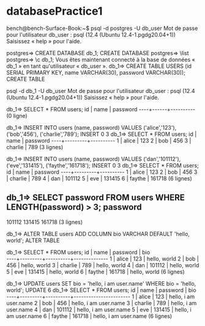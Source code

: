 # databasePractice1

bench@bench-Surface-Book:~$ psql -d postgres -U db_user
Mot de passe pour l'utilisateur db_user : 
psql (12.4 (Ubuntu 12.4-1.pgdg20.04+1))
Saisissez « help » pour l'aide.

postgres=> CREATE DATABASE db_1;
CREATE DATABASE
postgres=> \list
postgres=> \c db_1;
Vous êtes maintenant connecté à la base de données « db_1 » en tant qu'utilisateur « db_user ».
db_1=> CREATE TABLE USERS (id SERIAL PRIMARY KEY, name VARCHAR(30), password VARCHAR(30));
CREATE TABLE

psql -d db_1 -U db_user
Mot de passe pour l'utilisateur db_user : 
psql (12.4 (Ubuntu 12.4-1.pgdg20.04+1))
Saisissez « help » pour l'aide.

db_1=> SELECT * FROM users;
 id | name | password 
----+------+----------
(0 ligne)

db_1=> INSERT INTO users (name, password) VALUES ('alice','123'), ('bob','456'), ('charlie','789');
INSERT 0 3
db_1=> SELECT * FROM users;
 id |  name   | password 
----+---------+----------
  1 | alice   | 123
  2 | bob     | 456
  3 | charlie | 789
(3 lignes)


db_1=> INSERT INTO users (name, password) VALUES ('dan','101112'), ('eve','131415'), ('faythe','161718');
INSERT 0 3
db_1=> SELECT * FROM users;
 id |  name   | password 
----+---------+----------
  1 | alice   | 123
  2 | bob     | 456
  3 | charlie | 789
  4 | dan     | 101112
  5 | eve     | 131415
  6 | faythe  | 161718
(6 lignes)

db_1=> SELECT password  FROM  users WHERE LENGTH(password) > 3;
 password 
----------
 101112
 131415
 161718
(3 lignes)

db_1=> ALTER TABLE users ADD COLUMN bio VARCHAR DEFAULT 'hello, world';
ALTER TABLE

db_1=> SELECT * FROM users;
 id |  name   | password |     bio      
----+---------+----------+--------------
  1 | alice   | 123      | hello, world
  2 | bob     | 456      | hello, world
  3 | charlie | 789      | hello, world
  4 | dan     | 101112   | hello, world
  5 | eve     | 131415   | hello, world
  6 | faythe  | 161718   | hello, world
(6 lignes)

db_1=> UPDATE users SET bio = 'hello, i am user.name' WHERE bio = 'hello, world';
UPDATE 6
db_1=> SELECT * FROM users;
 id |  name   | password |          bio          
----+---------+----------+-----------------------
  1 | alice   | 123      | hello, i am user.name
  2 | bob     | 456      | hello, i am user.name
  3 | charlie | 789      | hello, i am user.name
  4 | dan     | 101112   | hello, i am user.name
  5 | eve     | 131415   | hello, i am user.name
  6 | faythe  | 161718   | hello, i am user.name
(6 lignes)


